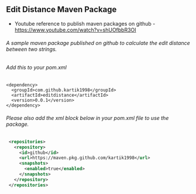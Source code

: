 ## Edit Distance Maven Package

- Youtube reference to publish maven packages on github - https://www.youtube.com/watch?v=shUOfbbR3OI

###### A sample maven package published on github to calculate the edit distance between two strings. 

###### Add this to your pom.xml
```
<dependency>
  <groupId>com.github.kartik1998</groupId>
  <artifactId>editdistance</artifactId>
  <version>0.0.1</version>
</dependency>
```

###### Please also add the xml block below in your pom.xml file to use the package.

```xml
 <repositories>
   <repository>
     <id>github</id>
     <url>https://maven.pkg.github.com/kartik1998</url>
     <snapshots>
       <enabled>true</enabled>
     </snapshots>
   </repository>
 </repositories>
```
